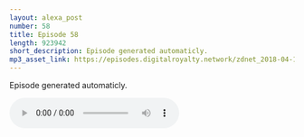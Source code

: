 ```yaml
---
layout: alexa_post
number: 58
title: Episode 58
length: 923942
short_description: Episode generated automaticly.
mp3_asset_link: https://episodes.digitalroyalty.network/zdnet_2018-04-10_01-00-04.mp3
---
```


Episode generated automaticly.

<audio controls>
    <source src="{{ page.mp3_asset_link }}" type="audio/mpeg">
</audio>
